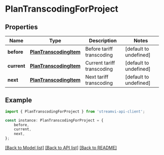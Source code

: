 # PlanTranscodingForProject


## Properties

Name | Type | Description | Notes
------------ | ------------- | ------------- | -------------
**before** | [**PlanTranscodingItem**](PlanTranscodingItem.md) | Before tariff transcoding | [default to undefined]
**current** | [**PlanTranscodingItem**](PlanTranscodingItem.md) | Current tariff transcoding | [default to undefined]
**next** | [**PlanTranscodingItem**](PlanTranscodingItem.md) | Next tariff transcoding | [default to undefined]

## Example

```typescript
import { PlanTranscodingForProject } from 'streamvi-api-client';

const instance: PlanTranscodingForProject = {
    before,
    current,
    next,
};
```

[[Back to Model list]](../README.md#documentation-for-models) [[Back to API list]](../README.md#documentation-for-api-endpoints) [[Back to README]](../README.md)
